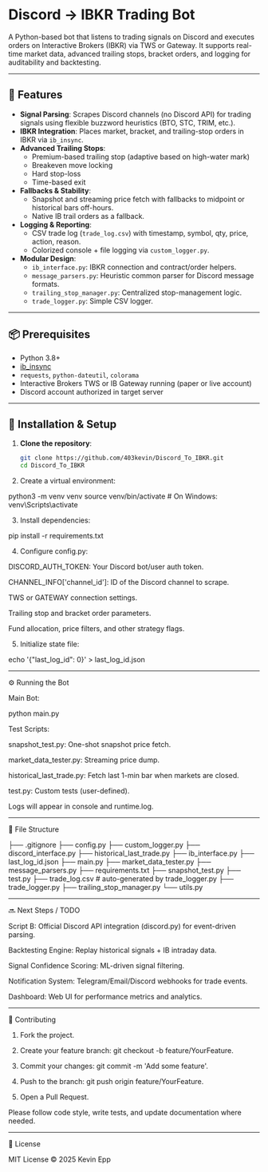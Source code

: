 # Discord → IBKR Trading Bot

A Python-based bot that listens to trading signals on Discord and executes orders on Interactive Brokers (IBKR) via TWS or Gateway. It supports real-time market data, advanced trailing stops, bracket orders, and logging for auditability and backtesting.

---

## 🧩 Features

- **Signal Parsing**: Scrapes Discord channels (no Discord API) for trading signals using flexible buzzword heuristics (BTO, STC, TRIM, etc.).
- **IBKR Integration**: Places market, bracket, and trailing-stop orders in IBKR via `ib_insync`.
- **Advanced Trailing Stops**:
  - Premium-based trailing stop (adaptive based on high-water mark)
  - Breakeven move locking
  - Hard stop-loss
  - Time-based exit
- **Fallbacks & Stability**:
  - Snapshot and streaming price fetch with fallbacks to midpoint or historical bars off-hours.
  - Native IB trail orders as a fallback.
- **Logging & Reporting**:
  - CSV trade log (`trade_log.csv`) with timestamp, symbol, qty, price, action, reason.
  - Colorized console + file logging via `custom_logger.py`.
- **Modular Design**:
  - `ib_interface.py`: IBKR connection and contract/order helpers.
  - `message_parsers.py`: Heuristic common parser for Discord message formats.
  - `trailing_stop_manager.py`: Centralized stop-management logic.
  - `trade_logger.py`: Simple CSV logger.

---

## 📦 Prerequisites

- Python 3.8+
- [ib_insync](https://github.com/erdewit/ib_insync)
- `requests`, `python-dateutil`, `colorama`
- Interactive Brokers TWS or IB Gateway running (paper or live account)
- Discord account authorized in target server

---

## 🚀 Installation & Setup

1. **Clone the repository**:
   ```bash
   git clone https://github.com/403kevin/Discord_To_IBKR.git
   cd Discord_To_IBKR

2. Create a virtual environment:

python3 -m venv venv
source venv/bin/activate    # On Windows: venv\Scripts\activate


3. Install dependencies:

pip install -r requirements.txt


4. Configure config.py:

DISCORD_AUTH_TOKEN: Your Discord bot/user auth token.

CHANNEL_INFO['channel_id']: ID of the Discord channel to scrape.

TWS or GATEWAY connection settings.

Trailing stop and bracket order parameters.

Fund allocation, price filters, and other strategy flags.



5. Initialize state file:

echo '{"last_log_id": 0}' > last_log_id.json




---

⚙️ Running the Bot

Main Bot:

python main.py

Test Scripts:

snapshot_test.py: One-shot snapshot price fetch.

market_data_tester.py: Streaming price dump.

historical_last_trade.py: Fetch last 1-min bar when markets are closed.

test.py: Custom tests (user-defined).



Logs will appear in console and runtime.log.


---

📁 File Structure

├── .gitignore
├── config.py
├── custom_logger.py
├── discord_interface.py
├── historical_last_trade.py
├── ib_interface.py
├── last_log_id.json
├── main.py
├── market_data_tester.py
├── message_parsers.py
├── requirements.txt
├── snapshot_test.py
├── test.py
├── trade_log.csv      # auto-generated by trade_logger.py
├── trade_logger.py
├── trailing_stop_manager.py
└── utils.py


---

🔜 Next Steps / TODO

Script B: Official Discord API integration (discord.py) for event-driven parsing.

Backtesting Engine: Replay historical signals + IB intraday data.

Signal Confidence Scoring: ML-driven signal filtering.

Notification System: Telegram/Email/Discord webhooks for trade events.

Dashboard: Web UI for performance metrics and analytics.



---

🤝 Contributing

1. Fork the project.


2. Create your feature branch: git checkout -b feature/YourFeature.


3. Commit your changes: git commit -m 'Add some feature'.


4. Push to the branch: git push origin feature/YourFeature.


5. Open a Pull Request.



Please follow code style, write tests, and update documentation where needed.


---

📜 License

MIT License © 2025 Kevin Epp



